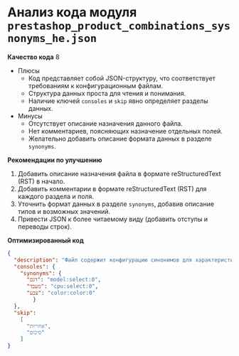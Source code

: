 # Анализ кода модуля `prestashop_product_combinations_sysnonyms_he.json`

**Качество кода**
8
 -  Плюсы
    - Код представляет собой JSON-структуру, что соответствует требованиям к конфигурационным файлам.
    - Структура данных проста для чтения и понимания.
    - Наличие ключей `consoles` и `skip` явно определяет разделы данных.
 -  Минусы
    - Отсутствует описание назначения данного файла.
    - Нет комментариев, поясняющих назначение отдельных полей.
    - Желательно добавить описание формата данных в разделе `synonyms`.

**Рекомендации по улучшению**

1.  Добавить описание назначения файла в формате reStructuredText (RST) в начало.
2.  Добавить комментарии в формате reStructuredText (RST) для каждого раздела и поля.
3.  Уточнить формат данных в разделе `synonyms`, добавив описание типов и возможных значений.
4.  Привести JSON к более читаемому виду (добавить отступы и переводы строк).

**Оптимизированный код**

```json
{
  "description": "Файл содержит конфигурацию синонимов для характеристик товаров PrestaShop на иврите.\n=================================================================================\n\n   Этот файл используется для маппинга названий характеристик товаров на их технические идентификаторы.\n\n   Формат данных:\n\n   - `consoles`: Объект, содержащий синонимы.\n     - `synonyms`: Объект, где ключи это названия характеристик на иврите, а значения - их идентификаторы.\n       - *ключ*: Название характеристики на иврите (строка).\n       - *значение*: Идентификатор характеристики в формате `type:subtype:index` (строка).\n         - `type`: Тип характеристики (например, `model`, `cpu`, `color`).\n         - `subtype`: Подтип характеристики (например, `select` для выпадающего списка или `color` для цвета).\n         - `index`: Индекс характеристики (число, начиная с 0).\n   - `skip`: Список строк, содержащих названия характеристик, которые следует игнорировать (например, \"אחריות\", \"סיכום\").",
  "consoles": {
    "synonyms": {
      "דגם": "model:select:0",
      "מעבד": "cpu:select:0",
      "צבע": "color:color:0"
        }
  },
  "skip": 
    [
      "אחריות",
      "סיכום"
    ]
}
```